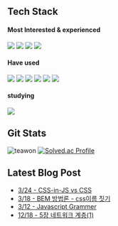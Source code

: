 
## Tech Stack


 #### Most Interested & experienced
 <p align="left">
<img src="https://img.shields.io/badge/react-61DAFB.svg?style=for-the-badge&logo=react&logoColor=white" />
 <img src="https://img.shields.io/badge/redux-764ABC.svg?style=for-the-badge&logo=redux&logoColor=%white" />
 <img src="https://img.shields.io/badge/typescript-3178C6.svg?style=for-the-badge&logo=typescript&logoColor=white" />
  <img src="https://img.shields.io/badge/javascript-F7DF1E.svg?style=for-the-badge&logo=javascript&logoColor=white" />
</p>
 
 #### Have used 
 <p align="left">
<img src="https://img.shields.io/badge/Django-%2320232a.svg?style=for-the-badge&logo=Django&logoColor=%2361DAFB" />
  <img src="https://img.shields.io/badge/nginx-009639.svg?style=for-the-badge&logo=Nginx&logoColor=white" />
<img src="https://img.shields.io/badge/docker-%230db7ed.svg?style=for-the-badge&logo=docker&logoColor=white" />
<img src="https://img.shields.io/badge/AWS-%23FF9900.svg?style=for-the-badge&logo=amazon-aws&logoColor=white"  />
<img src="https://img.shields.io/badge/GoogleCloud-%234285F4.svg?style=for-the-badge&logo=google-cloud&logoColor=white  " />
 <img src="https://img.shields.io/badge/Spring_Boot-F2F4F9?style=for-the-badge&logo=spring-boot" />
</p>

#### studying
 <p align="left">
  <img src="https://img.shields.io/badge/Kotlin-0088CC.svg?style=for-the-badge&logo=Kotlin&logoColor=%#7F52FF" />
 </p>

## Git Stats
![teawon](https://github-readme-stats.vercel.app/api?username=teawon&show_icons=true)
[![Solved.ac Profile](http://mazassumnida.wtf/api/v2/generate_badge?boj=hiyou882)](https://solved.ac/hiyou882/)

## Latest Blog Post
 - [3/24 - CSS-in-JS vs CSS](https://teawon.github.io/react/css-methon/)
 - [3/18 - BEM 방법론 - css이름 짓기](https://teawon.github.io/react/bem-method/)
 - [3/12 - Javascript Grammer](https://teawon.github.io/javascript-grammer/)
 - [12/18 - 5장 네트워크 계층(1)](https://teawon.github.io/network/Chapter5-1/)
